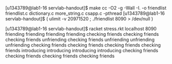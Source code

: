[u1343789@lab1-16 servlab-handout]$ make
cc -O2 -g -Wall -I. -o friendlist friendlist.c dictionary.c more_string.c csapp.c -pthread
[u1343789@lab1-16 servlab-handout]$ ( ulimit -v 20971520 ; ./friendlist 8090 > /dev/null )


[u1343789@lab1-16 servlab-handout]$ racket stress.rkt localhost 8090
friending
friending
friending
friending
checking friends
checking friends
checking friends
unfriending
checking friends
unfriending
unfriending
unfriending
checking friends
checking friends
checking friends
checking friends
introducing
introducing
introducing
introducing
checking friends
checking friends
checking friends
checking friends